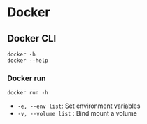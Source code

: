 # Docker

## Docker CLI

```
docker -h
docker --help
```

### Docker run

```
docker run -h
```

- `-e, --env list`: Set environment variables
- `-v, --volume list` : Bind mount a volume
